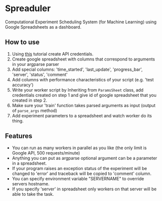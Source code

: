 # Spreaduler
Computational Experiment Scheduling System (for Machine Learning) using Google Spreadsheets as a dashboard.

## How to use
 1. Using [this](https://gspread.readthedocs.io/en/latest/oauth2.html) tutorial create API credentials.
 2. Create google spreadsheet with columns that correspond to arguments in your argparse parser
 3. Add special columns: 'time_started', 'last_update', 'progress_bar', 'server', 'status', 'comment'
 4. Add columns with performance characteristics of your script (e.g. 'test accuracy')
 5. Write your worker script by Inheriting from `ParamsSheet` class, add credentials created on step 1 and give id of google spreadsheet that you created in step 2.
 6. Make sure your 'train' function takes parsed arguments as input (output of `parse_args` method)
 7. Add experiment parameters to a spreadsheet and watch worker do its thing.
 
## Features

 * You can run as many workers in parallel as you like (the only limit is Google API, 500 requests/minute)
 * Anything you can put as argparse optional argument can be a parameter in a spreadsheet.
 * If your program raises an exception status of the experiment will be changed to 'error' and traceback will be copied to 'comment' column.
 * You can specify environment variable "SERVERNAME" to override servers hostname.
 * If you specify 'server' in spreadsheet only workers on that server will be able to take the task.
